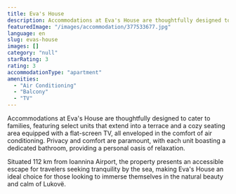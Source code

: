 ```yaml
---
title: Eva's House
description: Accommodations at Eva's House are thoughtfully designed to cater to families, featuring select units that extend into a terrace and a cozy seating area equipped
featuredImage: "/images/accommodation/377533677.jpg"
language: en
slug: evas-house
images: []
category: "null"
starRating: 3
rating: 3
accommodationType: "apartment"
amenities:
  - "Air Conditioning"
  - "Balcony"
  - "TV"
---
```


Accommodations at Eva's House are thoughtfully designed to cater to families, featuring select units that extend into a terrace and a cozy seating area equipped with a flat-screen TV, all enveloped in the comfort of air conditioning. Privacy and comfort are paramount, with each unit boasting a dedicated bathroom, providing a personal oasis of relaxation.

Situated 112 km from Ioannina Airport, the property presents an accessible escape for travelers seeking tranquility by the sea, making Eva's House an ideal choice for those looking to immerse themselves in the natural beauty and calm of Lukovë.


